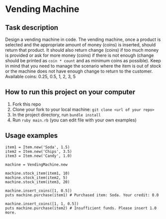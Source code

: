 # Vending Machine
## Task description
Design a vending machine in code. The vending machine, once a product is selected and the appropriate
amount of money (coins) is inserted, should return that product. It should also return
change (coins) if too much money is provided or ask for more money (coins)
if there is not enough (change should be printed as `coin * count` and as minimum coins as possible).
Keep in mind that you need to manage the scenario where the item is out of stock or
the machine does not have enough change to return to the customer.
Available coins: 0.25, 0.5, 1, 2, 3, 5
## How to run this project on your computer
1. Fork this repo
2. Clone your fork to your local machine: `git clone <url of your repo>`
3. In the project directory, run `bundle install`
4. Run `ruby main.rb` (you can edit file with your own examples)
## Usage examples
```
item1 = Item.new('Soda', 1.5)
item2 = Item.new('Chips', 3.5)
item3 = Item.new('Candy', 1.0)

machine = VendingMachine.new

machine.stock_item(item1, 10)
machine.stock_item(item2, 5)
machine.stock_item(item3, 20)

machine.insert_coins([1, 0.5])
puts machine.purchase(item1) # Purchased item: Soda. Your credit: 0.0

machine.insert_coins([1, 1, 0.5])
puts machine.purchase(item2) # Insufficient funds. Please insert 1.0 more.
```